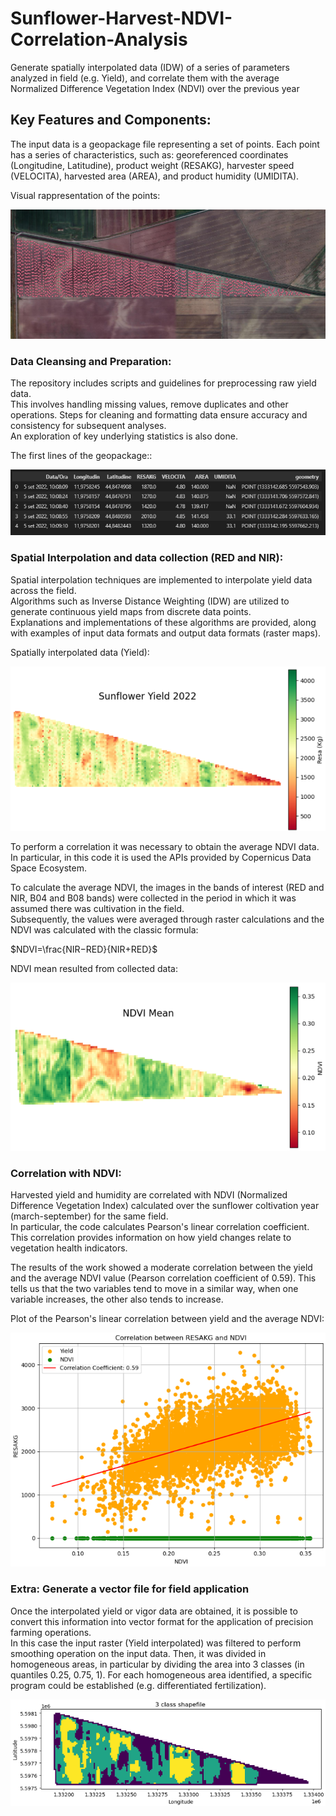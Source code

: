 # Sunflower-Harvest-NDVI-Correlation-Analysis
Generate spatially interpolated data (IDW) of a series of parameters analyzed in field (e.g. Yield), and correlate them with the average Normalized Difference Vegetation Index (NDVI) over the previous year

## Key Features and Components:

The input data is a geopackage file representing a set of points. Each point has a series of characteristics, such as: georeferenced coordinates (Longitudine, Latitudine), product weight (RESAKG), harvester speed (VELOCITA), harvested area (AREA), and product humidity (UMIDITA).    

Visual rappresentation of the points:  

![field_points](images_readme/field_points.png)

### Data Cleansing and Preparation: 
The repository includes scripts and guidelines for preprocessing raw yield data.   
This involves handling missing values, remove duplicates and other operations. 
Steps for cleaning and formatting data ensure accuracy and consistency for subsequent analyses.  
An exploration of key underlying statistics is also done.

The first lines of the geopackage::

![data_head](images_readme/data_head.png)

### Spatial Interpolation and data collection (RED and NIR): 
Spatial interpolation techniques are implemented to interpolate yield data across the field.   
Algorithms such as Inverse Distance Weighting (IDW) are utilized to generate continuous yield maps from discrete data points.  
Explanations and implementations of these algorithms are provided, along with examples of input data formats and output data formats (raster maps).

Spatially interpolated data (Yield):

![yield_idw](images_readme/yield_idw.png)

To perform a correlation it was necessary to obtain the average NDVI data. In particular, in this code it is used the APIs provided by Copernicus Data Space Ecosystem.

To calculate the average NDVI, the images in the bands of interest (RED and NIR, B04 and B08 bands) were collected in the period in which it was assumed there was cultivation in the field.   
Subsequently, the values ​​were averaged through raster calculations and the NDVI was calculated with the classic formula:  

$NDVI=\frac{NIR−RED}{NIR+RED}\$

NDVI mean resulted from collected data:

![NDVI](images_readme/NDVI_mean.png)

### Correlation with NDVI: 
Harvested yield and humidity are correlated with NDVI (Normalized Difference Vegetation Index) calculated over the sunflower coltivation year (march-september) for the same field.  
In particular, the code calculates Pearson's linear correlation coefficient. 
This correlation provides information on how yield changes relate to vegetation health indicators.  

The results of the work showed a moderate correlation between the yield and the average NDVI value (Pearson correlation coefficient of 0.59). 
This tells us that the two variables tend to move in a similar way, when one variable increases, the other also tends to increase.  

Plot of the Pearson's linear correlation between yield and the average NDVI:

![resa_ndvi_corr](images_readme/resa_ndvi_corr.png)

### Extra: Generate a vector file for field application
Once the interpolated yield or vigor data are obtained, it is possible to convert this information into vector format for the application of precision farming operations.  
In this case the input raster (Yield interpolated) was filtered to perform smoothing operation on the input data. 
Then, it was divided in homogeneous areas, in particular by dividing the area into 3 classes (in quantiles 0.25, 0.75, 1). 
For each homogeneous area identified, a specific program could be established (e.g. differentiated fertilization).  

![shape_yield](images_readme/shape_3classes.png)
